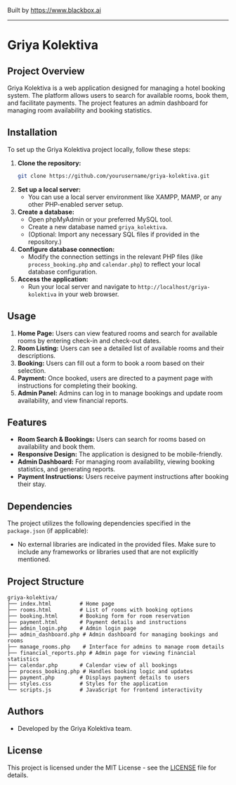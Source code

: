 
Built by https://www.blackbox.ai

---

# Griya Kolektiva

## Project Overview
Griya Kolektiva is a web application designed for managing a hotel booking system. The platform allows users to search for available rooms, book them, and facilitate payments. The project features an admin dashboard for managing room availability and booking statistics.

## Installation
To set up the Griya Kolektiva project locally, follow these steps:
1. **Clone the repository:**
   ```bash
   git clone https://github.com/yourusername/griya-kolektiva.git
   ```
2. **Set up a local server:**
   - You can use a local server environment like XAMPP, MAMP, or any other PHP-enabled server setup.
3. **Create a database:**
   - Open phpMyAdmin or your preferred MySQL tool.
   - Create a new database named `griya_kolektiva`.
   - (Optional: Import any necessary SQL files if provided in the repository.)
4. **Configure database connection:**
   - Modify the connection settings in the relevant PHP files (like `process_booking.php` and `calendar.php`) to reflect your local database configuration.
5. **Access the application:**
   - Run your local server and navigate to `http://localhost/griya-kolektiva` in your web browser.

## Usage
1. **Home Page:** Users can view featured rooms and search for available rooms by entering check-in and check-out dates.
2. **Room Listing:** Users can see a detailed list of available rooms and their descriptions.
3. **Booking:** Users can fill out a form to book a room based on their selection.
4. **Payment:** Once booked, users are directed to a payment page with instructions for completing their booking.
5. **Admin Panel:** Admins can log in to manage bookings and update room availability, and view financial reports.

## Features
- **Room Search & Bookings:** Users can search for rooms based on availability and book them.
- **Responsive Design:** The application is designed to be mobile-friendly.
- **Admin Dashboard:** For managing room availability, viewing booking statistics, and generating reports.
- **Payment Instructions:** Users receive payment instructions after booking their stay.

## Dependencies
The project utilizes the following dependencies specified in the `package.json` (if applicable):

- No external libraries are indicated in the provided files. Make sure to include any frameworks or libraries used that are not explicitly mentioned.

## Project Structure
```
griya-kolektiva/
├── index.html         # Home page
├── rooms.html         # List of rooms with booking options
├── booking.html       # Booking form for room reservation
├── payment.html       # Payment details and instructions
├── admin_login.php    # Admin login page
├── admin_dashboard.php # Admin dashboard for managing bookings and rooms
├── manage_rooms.php    # Interface for admins to manage room details
├── financial_reports.php # Admin page for viewing financial statistics
├── calendar.php       # Calendar view of all bookings
├── process_booking.php # Handles booking logic and updates
├── payment.php        # Displays payment details to users
├── styles.css         # Styles for the application
└── scripts.js         # JavaScript for frontend interactivity
```

## Authors
- Developed by the Griya Kolektiva team.

## License
This project is licensed under the MIT License - see the [LICENSE](LICENSE) file for details.
